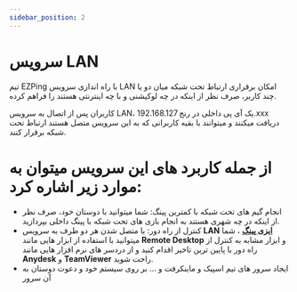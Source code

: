 ```yaml
---
sidebar_position: 2
---
```



# سرویس LAN

تیم EZPing با راه اندازی سرویس LAN امکان برقراری ارتباط تحت شبکه میان دو یا چند کاربر، صرف نظر از اینکه در چه لوکیشنی و با چه اینترنتی هستند را فراهم کرده.

کاربران پس از اتصال به سرویس LAN، یک آی پی داخلی در رنج 192.168.127.xxx دریافت میکنند و میتوانند با بقیه کاربرانی که به این سرویس متصل هستند ارتباط تحت شبکه برقرار کنند.

# از جمله کاربرد های این سرویس میتوان به موارد زیر اشاره کرد:

- انجام گیم های تحت شبکه با کمترین پینگ: شما میتوانید با دوستان خود، صرف نظر از اینکه در چه شهری هستند به انجام بازی های تحت شبکه با پینگ داخلی بپردازید.
- کنترل از راه دور: با متصل شدن هر دو طرف به سرویس **LAN** [**ایزی پینگ**](https://ezping.ir/) ، شما میتوانید با استفاده از ابزار هایی مانند **Remote Desktop** و ابزار مشابه به کنترل از راه دور با پایین ترین تاخیر اقدام کنید و از دردسر های نرم افزار هایی مانند **Anydesk** و **TeamViewer** راحت شوید.
- ایجاد سرور های تیم اسپیک و ماینکرفت و ... بر روی سیستم خود و دعوت دوستان به آن سرور 




